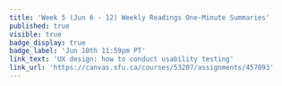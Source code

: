 ```yaml
---
title: 'Week 5 (Jun 6 - 12) Weekly Readings One-Minute Summaries'
published: true
visible: true
badge_display: true
badge_label: 'Jun 10th 11:59pm PT'
link_text: 'UX design: how to conduct usability testing'
link_url: 'https://canvas.sfu.ca/courses/53207/assignments/457093'
---
```


